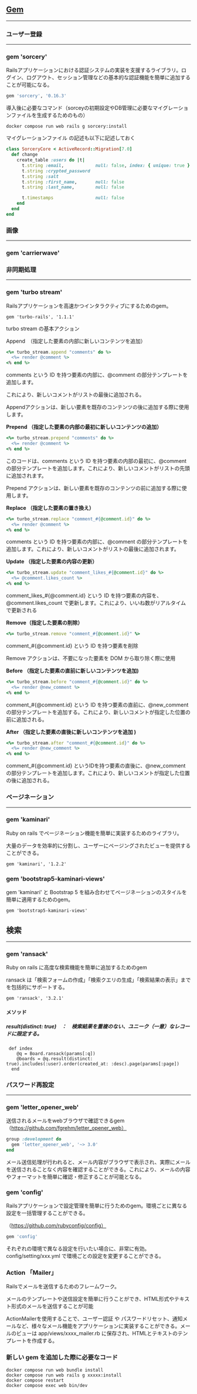 

## <u>Gem</u>

------

### ユーザー登録

------

### gem 'sorcery'

 Railsアプリケーションにおける認証システムの実装を支援するライブラリ。ログイン、ログアウト、セッション管理などの基本的な認証機能を簡単に追加することが可能になる。

```ruby
gem 'sorcery', '0.16.3'
```

導入後に必要なコマンド（sorceyの初期設定やDB管理に必要なマイグレーションファイルを生成するためのもの）

```
docker compose run web rails g sorcery:install
```

マイグレーションファイル の記述も以下に記述しておく

```ruby
class SorceryCore < ActiveRecord::Migration[7.0]
  def change
    create_table :users do |t|
      t.string :email,            null: false, index: { unique: true }
      t.string :crypted_password
      t.string :salt
      t.string :first_name,       null: false
      t.string :last_name,        null: false

      t.timestamps                null: false
    end
  end
end
```



### 画像

------

### gem 'carrierwave'



### 非同期処理

------

### gem 'turbo stream'

Railsアプリケーションを高速かつインタラクティブにするためのgem。

```
gem 'turbo-rails', '1.1.1' 
```

turbo stream の基本アクション

Append　（指定した要素の内部に新しいコンテンツを追加）

```ruby
<%= turbo_stream.append "comments" do %>
  <%= render @comment %>
<% end %>
```

comments という ID を持つ要素の内部に、@comment の部分テンプレートを追加します。

これにより、新しいコメントがリストの最後に追加される。

Appendアクションは、新しい要素を既存のコンテンツの後に追加する際に使用します。

**Prepend （指定した要素の内部の最初に新しいコンテンツの追加）**

```ruby
<%= turbo_stream.prepend "comments" do %>
  <%= render @comment %>
<% end %>
```

このコードは、comments という ID を持つ要素の内部の最初に、@comment の部分テンプレートを追加します。これにより、新しいコメントがリストの先頭に追加されます。

Prepend アクションは、新しい要素を既存のコンテンツの前に追加する際に使用します。

**Replace （指定した要素の置き換え）**

```ruby
<%= turbo_stream.replace "comment_#{@comment.id}" do %>
  <%= render @comment %>
<% end %>
```

comments という ID を持つ要素の内部に、@comment の部分テンプレートを追加します。これにより、新しいコメントがリストの最後に追加されます。

**Update （指定した要素の内容の更新）**

```ruby
<%= turbo_stream.update "comment_likes_#{@comment.id}" do %>
  <%= @comment.likes_count %>
<% end %>
```

comment_likes_#{@comment.id} という ID を持つ要素の内容を、@comment.likes_count で更新します。これにより、いいね数がリアルタイムで更新される

**Remove（指定した要素の削除）**

```ruby
<%= turbo_stream.remove "comment_#{@comment.id}" %>
```

comment_#{@comment.id} という ID を持つ要素を削除

Remove アクションは、不要になった要素を DOM から取り除く際に使用

**Before （指定した要素の直前に新しいコンテンツを追加)**

```ruby
<%= turbo_stream.before "comment_#{@comment.id}" do %>
  <%= render @new_comment %>
<% end %>
```

comment_#{@comment.id} という ID を持つ要素の直前に、@new_comment の部分テンプレートを追加する。これにより、新しいコメントが指定した位置の前に追加される。

**After （指定した要素の直後に新しいコンテンツを追加 )**

```ruby
<%= turbo_stream.after "comment_#{@comment.id}" do %>
  <%= render @new_comment %>
<% end %>
```

comment_#{@comment.id} というIDを持つ要素の直後に、@new_comment の部分テンプレートを追加します。これにより、新しいコメントが指定した位置の後に追加される。



### ページネーション

------

### gem 'kaminari'

Ruby on rails でページネーション機能を簡単に実装するためのライブラリ。

大量のデータを効率的に分割し、ユーザーにページングされたビューを提供することができる。

```
gem 'kaminari', '1.2.2'
```



### gem 'bootstrap5-kaminari-views'

gem 'kaminari' と Bootstrap 5 を組み合わせてページネーションのスタイルを簡単に適用するためのgem。

```
gem 'bootstrap5-kaminari-views'
```



## 検索

------

### gem 'ransack'

Ruby on rails に高度な検索機能を簡単に追加するためのgem

ransack は「検索フォームの作成」「検索クエリの生成」「検索結果の表示」までを包括的にサポートする。

```
gem 'ransack', '3.2.1'
```



#### メソッド

##### result(distinct: true)　：　検索結果を重複のない、ユニーク（一意）なレコードに限定する。

```
 def index
    @q = Board.ransack(params[:q])
    @boards = @q.result(distinct: true).includes(:user).order(created_at: :desc).page(params[:page])
  end
```



### パスワード再設定

------

### gem 'letter_opener_web'

送信されるメールをwebブラウザで確認できるgem（https://github.com/fgrehm/letter_opener_web）

```ruby
group :development do
  gem 'letter_opener_web', '~> 3.0'
end
```

メール送信処理が行われると、メール内容がブラウザで表示され、実際にメールを送信されることなく内容を確認することができる。これにより、メールの内容やフォーマットを簡単に確認・修正することが可能となる。

### gem 'config'

Railsアプリケーションで設定管理を簡単に行うためのgem。環境ごとに異なる設定を一括管理することができる。

（https://github.com/rubyconfig/config）

```ruby
gem 'config'
```

それぞれの環境で異なる設定を行いたい場合に、非常に有効。 config/setting/xxx.yml で環境ごとの設定を変更することができる。

### Action 「Mailer」

Railsでメールを送信するためのフレームワーク。

メールのテンプレートや送信設定を簡単に行うことができ、HTML形式やテキスト形式のメールを送信することが可能

ActionMailerを使用することで、ユーザー認証 や パスワードリセット、通知メールなど、様々なメール機能をアプリケーションに実装することができる。メールのビューは app/views/xxxx_mailer.rb に保存され、HTMLとテキストのテンプレートを作成する。



### 新しい gem を追加した際に必要なコード

```
docker compose run web bundle install
docker compose run web rails g xxxxx:install
docker compose restart
docker compose exec web bin/dev
```





